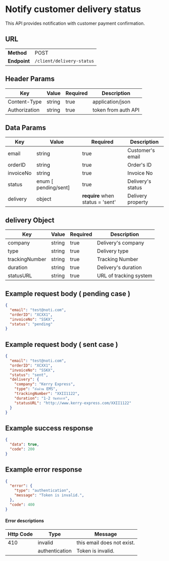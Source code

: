# Notify customer delivery status #

This API provides notification with customer payment confirmation.

## URL ##

|              |                           |
| ------------ | ------------------------- |
| **Method**   | POST                      |
| **Endpoint** | `/client/delivery-status` |

## Header Params ##

| Key           | Value  | Required | Description         |
| ------------- | ------ | -------- | ------------------- |
| Content-Type  | string | true     | application/json    |
| Authorization | string | true     | token from auth API |

## Data Params ##

| Key       | Value                | Required                         | Description       |
| --------- | -------------------- | -------------------------------- | ----------------- |
| email     | string               | true                             | Customer's email  |
| orderID   | string               | true                             | Order's ID        |
| invoiceNo | string               | true                             | Invoice No        |
| status    | enum [ pending/sent] | true                             | Delivery's status |
| delivery  | object               | **require** when status = 'sent' | Delivery property |

## delivery Object ##

| Key            | Value  | Required | Description            |
| -------------- | ------ | -------- | ---------------------- |
| company        | string | true     | Delivery's company     |
| type           | string | true     | Delivery type          |
| trackingNumber | string | true     | Tracking Number        |
| duration       | string | true     | Delivery's duration    |
| statusURL      | string | true     | URL of tracking system |

## Example request body ( pending case ) ##

```json
{
  "email": "test@noti.com",
  "orderID": "XCXX1",
  "invoiceNo": "SSKX",
  "status": "pending"
}
```

## Example request body ( sent case ) ##

```json
{
  "email": "test@noti.com",
  "orderID": "XCXX1",
  "invoiceNo": "SSKX",
  "status": "sent",
  "delivery": {
    "company": "Kerry Express",
    "type": "ส่งด่วน EMS",
    "trackingNumber": "XXII1122",	
    "duration": "1-2 วันทำการ",
    "statusURL": "http://www.kerry-express.com/XXII1122"
  }
}
```

## Example success response ##

```json
{
  "data": true,
  "code": 200
}
```

## Example error response ##

```json
{
  "error": {
    "type": "authentication",
    "message": "Token is invalid.",
  },
  "code": 400
}
```

#### Error descriptions

| Http Code | Type           | Message                    |
| --------- | -------------- | -------------------------- |
| 410       | invalid        | this email does not exist. |
|           | authentication | Token is invalid.          |

